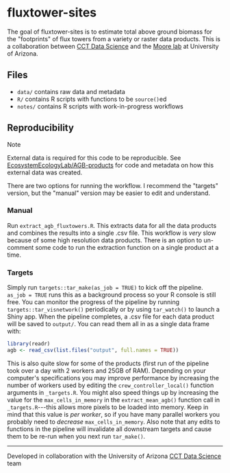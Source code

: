 
# fluxtower-sites

<!-- badges: start -->
<!-- badges: end -->

The goal of fluxtower-sites is to estimate total above ground biomass for the "footprints" of flux towers from a variety or raster data products.  This is a collaboration between [CCT Data Science](https://datascience.cct.arizona.edu/) and the [Moore lab](https://snre.arizona.edu/david-moore) at University of Arizona.

## Files

- `data/` contains raw data and metadata
- `R/` contains R scripts with functions to be `source()`ed
- `notes/` contains R scripts with work-in-progress workflows

## Reproducibility

> [!NOTE] 
> External data is required for this code to be reproducible.  See [EcosystemEcologyLab/AGB-products](https://github.com/EcosystemEcologyLab/AGB-products) for code and metadata on how this external data was created.

There are two options for running the workflow.  I recommend the "targets" version, but the "manual" version may be easier to edit and understand.

### Manual

Run `extract_agb_fluxtowers.R`.  This extracts data for all the data products and combines the results into a single .csv file.  This workflow is *very* slow because of some high resolution data products.  There is an option to un-comment some code to run the extraction function on a single product at a time.

### Targets

Simply run `targets::tar_make(as_job = TRUE)` to kick off the pipeline.  `as_job = TRUE` runs this as a background process so your R console is still free.  You can monitor the progress of the pipeline by running `targets::tar_visnetwork()` periodically or by using `tar_watch()` to launch a Shiny app. When the pipeline completes, a .csv file for each data product will be saved to `output/`.  You can read them all in as a single data frame with:

```r
library(readr)
agb <- read_csv(list.files("output", full.names = TRUE))
```

This is also quite slow for some of the products (first run of the pipeline took over a day with 2 workers and 25GB of RAM).  Depending on your computer's specifications you may improve performance by increasing the number of workers used by editing the `crew_controller_local()` function arguments in `_targets.R`.  You might also speed things up by increasing the value for the `max_cells_in_memory` in the `extract_mean_agb()` function call in `_targets.R`---this allows more pixels to be loaded into memory.  Keep in mind that this value is *per worker*, so if you have many parallel workers you probably need to *decrease* `max_cells_in_memory`.  Also note that any edits to functions in the pipeline will invalidate all downstream targets and cause them to be re-run when you next run `tar_make()`.


------------------------------------------------------------------------
Developed in collaboration with the University of Arizona [CCT Data Science](https://datascience.cct.arizona.edu/) team